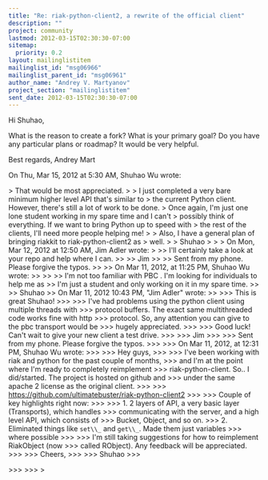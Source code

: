 ```yaml
---
title: "Re: riak-python-client2, a rewrite of the official client"
description: ""
project: community
lastmod: 2012-03-15T02:30:30-07:00
sitemap:
  priority: 0.2
layout: mailinglistitem
mailinglist_id: "msg06966"
mailinglist_parent_id: "msg06961"
author_name: "Andrey V. Martyanov"
project_section: "mailinglistitem"
sent_date: 2012-03-15T02:30:30-07:00
---
```



Hi Shuhao,

What is the reason to create a fork? What is your primary goal? Do you have
any particular plans or roadmap? It would be very helpful.

Best regards,
Andrey Mart

On Thu, Mar 15, 2012 at 5:30 AM, Shuhao Wu  wrote:

&gt; That would be most appreciated.
&gt;
&gt; I just completed a very bare minimum higher level API that's similar to
&gt; the current Python client. However, there's still a lot of work to be done.
&gt; Once again, I'm just one lone student working in my spare time and I can't
&gt; possibly think of everything. If we want to bring Python up to speed with
&gt; the rest of the clients, I'll need more people helping me!
&gt;
&gt; Also, I have a general plan of bringing riakkit to riak-python-client2 as
&gt; well.
&gt;
&gt; Shuhao
&gt;
&gt;
&gt; On Mon, Mar 12, 2012 at 12:50 AM, Jim Adler  wrote:
&gt;
&gt;&gt; I'll certainly take a look at your repo and help where I can.
&gt;&gt;
&gt;&gt; Jim
&gt;&gt;
&gt;&gt; Sent from my phone. Please forgive the typos.
&gt;&gt;
&gt;&gt; On Mar 11, 2012, at 11:25 PM, Shuhao Wu  wrote:
&gt;&gt;
&gt;&gt;
&gt;&gt; I'm not too familiar with PBC . I'm looking for individuals to help me as
&gt;&gt; I'm just a student and only working on it in my spare time.
&gt;&gt;
&gt;&gt; Shuhao
&gt;&gt; On Mar 11, 2012 10:43 PM, "Jim Adler"  wrote:
&gt;&gt;
&gt;&gt;&gt; This is great Shuhao!
&gt;&gt;&gt;
&gt;&gt;&gt; I've had problems using the python client using multiple threads with
&gt;&gt;&gt; protocol buffers. The exact same multithreaded code works fine with http
&gt;&gt;&gt; protocol. So, any attention you can give to the pbc transport would be
&gt;&gt;&gt; hugely appreciated.
&gt;&gt;&gt;
&gt;&gt;&gt; Good luck! Can't wait to give your new client a test drive.
&gt;&gt;&gt;
&gt;&gt;&gt; Jim
&gt;&gt;&gt;
&gt;&gt;&gt; Sent from my phone. Please forgive the typos.
&gt;&gt;&gt;
&gt;&gt;&gt; On Mar 11, 2012, at 12:31 PM, Shuhao Wu  wrote:
&gt;&gt;&gt;
&gt;&gt;&gt; Hey guys,
&gt;&gt;&gt;
&gt;&gt;&gt; I've been working with riak and python for the past couple of months,
&gt;&gt;&gt; and I'm at the point where I'm ready to completely reimplement
&gt;&gt;&gt; riak-python-client. So.. I did/started. The project is hosted on github and
&gt;&gt;&gt; under the same apache 2 license as the original client.
&gt;&gt;&gt;
&gt;&gt;&gt; https://github.com/ultimatebuster/riak-python-client2
&gt;&gt;&gt;
&gt;&gt;&gt; Couple of key highlights right now:
&gt;&gt;&gt;
&gt;&gt;&gt; 1. 2 layers of API, a very basic layer (Transports), which handles
&gt;&gt;&gt; communicating with the server, and a high level API, which consists of
&gt;&gt;&gt; Bucket, Object, and so on.
&gt;&gt;&gt; 2. Eliminated things like `set\\_` and `get\\_`. Made them just variables
&gt;&gt;&gt; where possible
&gt;&gt;&gt;
&gt;&gt;&gt; I'm still taking suggestions for how to reimplement RiakObject (now
&gt;&gt;&gt; called RObject). Any feedback will be appreciated.
&gt;&gt;&gt;
&gt;&gt;&gt; Cheers,
&gt;&gt;&gt;
&gt;&gt;&gt; Shuhao
&gt;&gt;&gt;

&gt;&gt;&gt;
&gt;&gt;&gt;
&gt;

